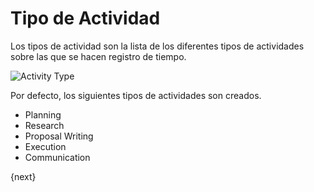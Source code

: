 # Tipo de Actividad

Los tipos de actividad son la lista de los diferentes tipos de actividades sobre las que se hacen registro de tiempo.

<img class="screenshot" alt="Activity Type" src="/docs/assets/img/project/activity_type.png">

Por defecto, los siguientes tipos de actividades son creados.

* Planning
* Research
* Proposal Writing
* Execution
* Communication

{next}